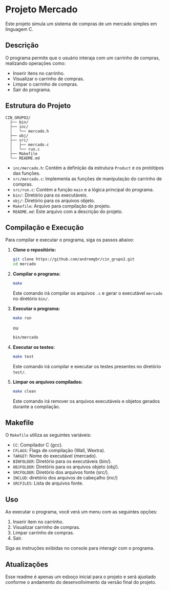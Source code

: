 # Projeto Mercado

Este projeto simula um sistema de compras de um mercado simples em linguagem C.

## Descrição

O programa permite que o usuário interaja com um carrinho de compras, realizando operações como:

* Inserir itens no carrinho.
* Visualizar o carrinho de compras.
* Limpar o carrinho de compras.
* Sair do programa.

## Estrutura do Projeto

```shell
CIN_GRUPO2/
  ├── bin/
  ├── inc/
  │   └── mercado.h
  ├── obj/
  ├── src/
  │   ├── mercado.c
  │   └── run.c
  ├── Makefile
  └── README.md
```

* `inc/mercado.h`: Contém a definição da estrutura `Product` e os protótipos das funções.
* `src/mercado.c`: Implementa as funções de manipulação do carrinho de compras.
* `src/run.c`: Contém a função `main` e a lógica principal do programa.
* `bin/`: Diretório para os executáveis.
* `obj/`: Diretório para os arquivos objeto.
* `Makefile`: Arquivo para compilação do projeto.
* `README.md`: Este arquivo com a descrição do projeto.

## Compilação e Execução

Para compilar e executar o programa, siga os passos abaixo:

1.  **Clone o repositório:**

    ```bash
    git clone https://github.com/andremgbr/cin_grupo2.git
    cd mercado
    ```

2.  **Compilar o programa:**

    ```bash
    make
    ```

    Este comando irá compilar os arquivos `.c` e gerar o executável `mercado` no diretório `bin/`.

3.  **Executar o programa:**

    ```bash
    make run
    ```

    ou

    ```bash
    bin/mercado
    ```

4.  **Executar os testes:**

    ```bash
    make test
    ```

    Este comando irá compilar e executar os testes presentes no diretório `test/`.

5.  **Limpar os arquivos compilados:**

    ```bash
    make clean
    ```

    Este comando irá remover os arquivos executáveis e objetos gerados durante a compilação.

## Makefile

O `Makefile` utiliza as seguintes variáveis:

* `CC`: Compilador C (gcc).
* `CFLAGS`: Flags de compilação (Wall, Wextra).
* `TARGET`: Nome do executável (mercado).
* `BINFOLDER`: Diretório para os executáveis (bin/).
* `OBJFOLDER`: Diretório para os arquivos objeto (obj/).
* `SRCFOLDER`: Diretório dos arquivos fonte (src/).
* `INCLUD`: diretório dos arquivos de cabeçalho (inc/)
* `SRCFILES`: Lista de arquivos fonte.

## Uso

Ao executar o programa, você verá um menu com as seguintes opções:

1.  Inserir item no carrinho.
2.  Visualizar carrinho de compras.
3.  Limpar carrinho de compras.
4.  Sair.

Siga as instruções exibidas no console para interagir com o programa.

## Atualizações

Esse readme é apenas um esboço inicial para o projeto e será ajustado conforme o andamento do desenvollvimento da versão final do projeto.

